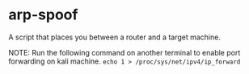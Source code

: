 # arp-spoof
A script that places you between a router and a target machine.

NOTE:
Run the following command on another terminal to enable port forwarding on kali machine.
`echo 1 > /proc/sys/net/ipv4/ip_forward
`
